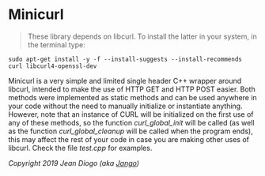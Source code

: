 # Minicurl

> These library depends on libcurl. To install the latter in your system, in the terminal type:

	sudo apt-get install -y -f --install-suggests --install-recommends curl libcurl4-openssl-dev

Minicurl is a very simple and limited single header C++ wrapper around libcurl, intended to make the use of HTTP GET and HTTP POST easier. Both methods were implemented as static methods and can be used anywhere in your code without the need to manually initialize or instantiate anything. However, note that an instance of CURL will be initialized on the first use of any of these methods, so the function *curl_global_init* will be called (as well as the function *curl_global_cleanup* will be called when the program ends), this may affect the rest of your code in case you are making other uses of libcurl. Check the file *test.cpp* for examples.

*Copyright 2019 Jean Diogo (aka [Jango](mailto:jeandiogo@gmail.com))*
